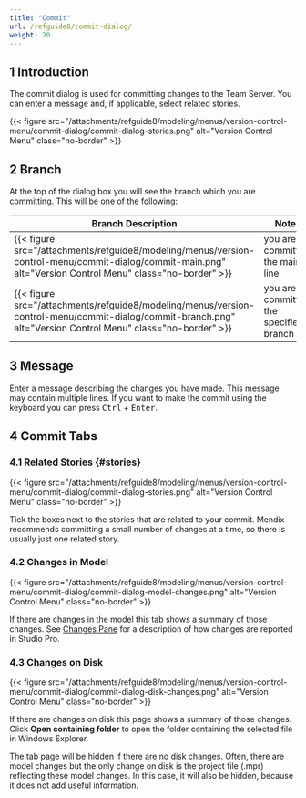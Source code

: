 ```yaml
---
title: "Commit"
url: /refguide8/commit-dialog/
weight: 20
---
```


## 1 Introduction

The commit dialog is used for committing changes to the Team Server. You can enter a message and, if applicable, select related stories.

{{< figure src="/attachments/refguide8/modeling/menus/version-control-menu/commit-dialog/commit-dialog-stories.png" alt="Version Control Menu" class="no-border" >}}

## 2 Branch

At the top of the dialog box you will see the branch which you are committing. This will be one of the following:

| Branch Description | Notes |
| --- | --- |
| {{< figure src="/attachments/refguide8/modeling/menus/version-control-menu/commit-dialog/commit-main.png" alt="Version Control Menu" class="no-border" >}} |  you are committing the main line |
| {{< figure src="/attachments/refguide8/modeling/menus/version-control-menu/commit-dialog/commit-branch.png" alt="Version Control Menu" class="no-border" >}} |  you are committing the specified branch |

## 3 Message

Enter a message describing the changes you have made. This message may contain multiple lines. If you want to make the commit using the keyboard you can press <kbd>Ctrl</kbd> + <kbd>Enter</kbd>.

## 4 Commit Tabs

### 4.1 Related Stories {#stories}

{{< figure src="/attachments/refguide8/modeling/menus/version-control-menu/commit-dialog/commit-dialog-stories.png" alt="Version Control Menu" class="no-border" >}}

Tick the boxes next to the stories that are related to your commit. Mendix recommends committing a small number of changes at a time, so there is usually just one related story.

### 4.2 Changes in Model

{{< figure src="/attachments/refguide8/modeling/menus/version-control-menu/commit-dialog/commit-dialog-model-changes.png" alt="Version Control Menu" class="no-border" >}}

If there are changes in the model this tab shows a summary of those changes. See [Changes Pane](/refguide8/changes-pane/) for a description of how changes are reported in Studio Pro.

### 4.3 Changes on Disk

{{< figure src="/attachments/refguide8/modeling/menus/version-control-menu/commit-dialog/commit-dialog-disk-changes.png" alt="Version Control Menu" class="no-border" >}}

If there are changes on disk this page shows a summary of those changes. Click **Open containing folder** to open the folder containing the selected file in Windows Explorer.

The tab page will be hidden if there are no disk changes. Often, there are model changes but the only change on disk is the project file (.mpr) reflecting these model changes. In this case, it will also be hidden, because it does not add useful information.
